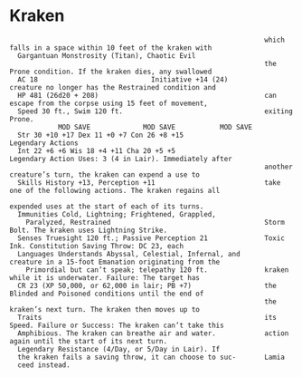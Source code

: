 # Kraken

                                                                   which falls in a space within 10 feet of the kraken with
      Gargantuan Monstrosity (Titan), Chaotic Evil
                                                                   the Prone condition. If the kraken dies, any swallowed
      AC 18                            Initiative +14 (24)               creature no longer has the Restrained condition and
      HP 481 (26d20 + 208)                                         can escape from the corpse using 15 feet of movement,
      Speed 30 ft., Swim 120 ft.                                   exiting Prone.
                MOD SAVE             MOD SAVE           MOD SAVE
      Str 30 +10 +17 Dex 11 +0 +7 Con 26 +8 +15                    Legendary Actions
      Int 22 +6 +6 Wis 18 +4 +11 Cha 20 +5 +5                      Legendary Action Uses: 3 (4 in Lair). Immediately after
                                                                   another creature’s turn, the kraken can expend a use to
      Skills History +13, Perception +11                           take one of the following actions. The kraken regains all
                                                                   expended uses at the start of each of its turns.
      Immunities Cold, Lightning; Frightened, Grappled,
        Paralyzed, Restrained                                      Storm Bolt. The kraken uses Lightning Strike.
      Senses Truesight 120 ft.; Passive Perception 21              Toxic Ink. Constitution Saving Throw: DC 23, each
      Languages Understands Abyssal, Celestial, Infernal, and      creature in a 15-foot Emanation originating from the
        Primordial but can’t speak; telepathy 120 ft.              kraken while it is underwater. Failure: The target has
      CR 23 (XP 50,000, or 62,000 in lair; PB +7)                  the Blinded and Poisoned conditions until the end of
                                                                   the kraken’s next turn. The kraken then moves up to
      Traits                                                       its Speed. Failure or Success: The kraken can’t take this
      Amphibious. The kraken can breathe air and water.            action again until the start of its next turn.
      Legendary Resistance (4/Day, or 5/Day in Lair). If
      the kraken fails a saving throw, it can choose to suc-       Lamia
      ceed instead.
